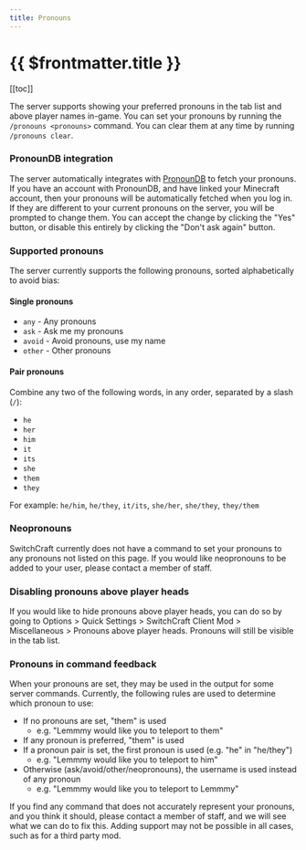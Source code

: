 ```yaml
---
title: Pronouns
---
```


# {{ $frontmatter.title }}

[[toc]]

The server supports showing your preferred pronouns in the tab list and above player names in-game. You can set your
pronouns by running the `/pronouns <pronouns>` command. You can clear them at any time by running `/pronouns clear`.

### PronounDB integration

The server automatically integrates with [PronounDB](https://pronoundb.org) to fetch your pronouns. If you have an
account with PronounDB, and have linked your Minecraft account, then your pronouns will be automatically fetched when
you log in. If they are different to your current pronouns on the server, you will be prompted to change them. You can
accept the change by clicking the "Yes" button, or disable this entirely by clicking the "Don't ask again" button.

### Supported pronouns

The server currently supports the following pronouns, sorted alphabetically to avoid bias:

#### Single pronouns

- `any` - Any pronouns
- `ask` - Ask me my pronouns
- `avoid` - Avoid pronouns, use my name
- `other` - Other pronouns

#### Pair pronouns

Combine any two of the following words, in any order, separated by a slash (`/`):

- `he`
- `her`
- `him`
- `it`
- `its`
- `she`
- `them`
- `they`

For example: `he/him`, `he/they`, `it/its`, `she/her`, `she/they`, `they/them`

### Neopronouns

SwitchCraft currently does not have a command to set your pronouns to any pronouns not listed on this page. If you would 
like neopronouns to be added to your user, please contact a member of staff.

### Disabling pronouns above player heads

If you would like to hide pronouns above player heads, you can do so by going to Options > Quick Settings >
SwitchCraft Client Mod > Miscellaneous > Pronouns above player heads. Pronouns will still be visible in the tab list.

### Pronouns in command feedback

When your pronouns are set, they may be used in the output for some server commands. Currently, the following rules
are used to determine which pronoun to use:

- If no pronouns are set, "them" is used
  - e.g. "Lemmmy would like you to teleport to them"
- If any pronoun is preferred, "them" is used
- If a pronoun pair is set, the first pronoun is used (e.g. "he" in "he/they")
  - e.g. "Lemmmy would like you to teleport to him" 
- Otherwise (ask/avoid/other/neopronouns), the username is used instead of any pronoun
  - e.g. "Lemmmy would like you to teleport to Lemmmy" 

If you find any command that does not accurately represent your pronouns, and you think it should, please contact a
member of staff, and we will see what we can do to fix this. Adding support may not be possible in all cases, such as 
for a third party mod.
